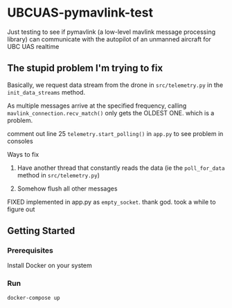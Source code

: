 # UBCUAS-pymavlink-test

Just testing to see if pymavlink (a low-level mavlink message processing library) can communicate with the autopilot of an unmanned aircraft for UBC UAS realtime

## The stupid problem I'm trying to fix
Basically, we request data stream from the drone in  `src/telemetry.py` in the `init_data_streams` method.

As multiple messages arrive at the specified frequency, calling `mavlink_connection.recv_match()` only gets the OLDEST ONE. which is a problem.

comment out line 25 `telemetry.start_polling()` in `app.py` to see problem in consoles

Ways to fix

1. Have another thread that constantly reads the data (ie the `poll_for_data` method in `src/telemetry.py`)

2. Somehow flush all other messages

FIXED implemented in app.py as `empty_socket`. thank god. took a while to figure out

## Getting Started

### Prerequisites

Install Docker on your system

### Run

```
docker-compose up
```